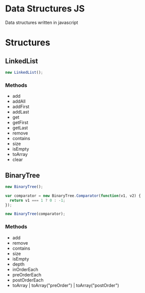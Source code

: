# Data Structures JS

Data structures written in javascript

# Structures

## LinkedList

````javascript
new LinkedList();
````

### Methods

* add
* addAll
* addFirst
* addLast
* get
* getFirst
* getLast
* remove
* contains
* size
* isEmpty
* toArray
* clear

## BinaryTree 

````javascript
new BinaryTree();
````

````javascript
var comparator = new BinaryTree.Comparator(function(v1, v2) {
  return v1 === 1 ? 0 : -1;
});

new BinaryTree(comparator);
````

### Methods

* add
* remove
* contains
* size
* isEmpty
* depth
* inOrderEach
* preOrderEach
* postOrderEach
* toArray | toArray("preOrder") | toArray("postOrder")
